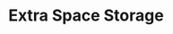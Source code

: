 ---
title: "Extra Space Storage"
url: /chicago/extra-space-storage-east-95th-street/
shop: storage rental
---